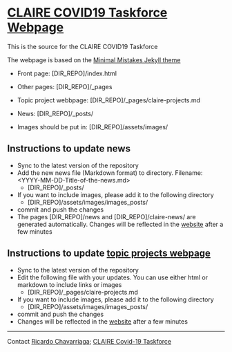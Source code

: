 # [CLAIRE COVID19 Taskforce Webpage](https://covid19.claire-ai.org)

This is the source for the CLAIRE COVID19 Taskforce

The webpage is based on the [Minimal Mistakes Jekyll theme](https://mmistakes.github.io/minimal-mistakes/)

* Front page: [DIR_REPO]/index.html
* Other pages: [DIR_REPO]/_pages
* Topic project webbpage: [DIR_REPO]/_pages/claire-projects.md
* News: [DIR_REPO]/_posts/

* Images should be put in: [DIR_REPO]/assets/images/


## Instructions to update news

* Sync to the latest version of the repository
* Add the new  news file (Markdown format) to directory. Filename: <YYYY-MM-DD-Title-of-the-news.md>
    * [DIR_REPO]/_posts/
* If you want to include images, please add it to the following directory
    * [DIR_REPO]/assets/images/images_posts/
* commit and push the changes
* The pages [DIR_REPO]/news and [DIR_REPO]/claire-news/ are generated automatically. Changes will be  reflected in the [website](https://covid19.claire-ai.org/news) after a few minutes



## Instructions to update [topic projects webpage](https://covid19.claire-ai.org/claire-projects)

* Sync to the latest version of the repository
* Edit the following file with your updates. You can use either html or markdown to include links or images
    * [DIR_REPO]/_pages/claire-projects.md
* If you want to include images, please add it to the following directory
    * [DIR_REPO]/assets/images/images_posts/
* commit and push the changes
* Changes will be  reflected in the [website](https://covid19.claire-ai.org/claire-projects) after a few minutes


---
Contact [Ricardo Chavarriaga](office-switzerland@claire-ai.org); [CLAIRE Covid-19 Taskforce](covid19@claire-ai.org)
